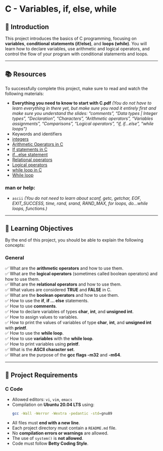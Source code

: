 # C - Variables, if, else, while

## 📌 Introduction
This project introduces the basics of C programming, focusing on **variables**, **conditional statements (if/else)**, and **loops (while)**. You will learn how to declare variables, use arithmetic and logical operators, and control the flow of your program with conditional statements and loops.

---

## 📚 Resources
To successfully complete this project, make sure to read and watch the following materials:

- **Everything you need to know to start with C.pdf** *(You do not have to learn everything in there yet, but make sure you read it entirely first and make sure you understand the slides: “comments”, “Data types | Integer types”, “Declaration”, “Characters”, “Arithmetic operators”, “Variables assignments”, “Comparisons”, “Logical operators”, “if, if…else”, “while loops”)*
- Keywords and identifiers
- [integers](https://www.geeksforgeeks.org/integer-types-in-c/)
- [Arithmetic Operators in C](https://www.geeksforgeeks.org/arithmetic-operators-in-c/)
- [If statements in C](https://www.geeksforgeeks.org/if-else-in-c/)
- [if…else statement](https://www.geeksforgeeks.org/if-else-in-c/)
- [Relational operators](https://www.geeksforgeeks.org/relational-operators-in-c/)
- [Logical operators](https://www.geeksforgeeks.org/logical-operators-in-c/)
- [while loop in C](https://www.geeksforgeeks.org/while-loop-in-c/)
- [While loop](https://www.tutorialspoint.com/cprogramming/c_while_loop.htm)

### man or help:
- `ascii` *(You do not need to learn about scanf, getc, getchar, EOF, EXIT_SUCCESS, time, rand, srand, RAND_MAX, for loops, do...while loops, functions.)*

---

## 🎯 Learning Objectives
By the end of this project, you should be able to explain the following concepts:

### General
✅ What are the **arithmetic operators** and how to use them.  
✅ What are the **logical operators** (sometimes called boolean operators) and how to use them.  
✅ What are the **relational operators** and how to use them.  
✅ What values are considered **TRUE** and **FALSE** in C.  
✅ What are the **boolean operators** and how to use them.  
✅ How to use the **if**, **if ... else** statements.  
✅ How to use **comments**.  
✅ How to declare variables of types **char**, **int**, and **unsigned int**.  
✅ How to assign values to variables.  
✅ How to print the values of variables of type **char**, **int**, and **unsigned int** with **printf**.  
✅ How to use the **while loop**.  
✅ How to use **variables** with the **while loop**.  
✅ How to print variables using **printf**.  
✅ What is the **ASCII character set**.  
✅ What are the purpose of the **gcc flags -m32** and **-m64**.

---

## 📝 Project Requirements

### C Code
- Allowed editors: `vi`, `vim`, `emacs`
- Compilation on **Ubuntu 20.04 LTS** using:
  ```sh
  gcc -Wall -Werror -Wextra -pedantic -std=gnu89
  ```
- All files must **end with a new line**.
- Each project directory must contain a `README.md` file.
- No **compilation errors or warnings** are allowed.
- The use of `system()` is **not allowed**.
- Code must follow **Betty Coding Style**.
